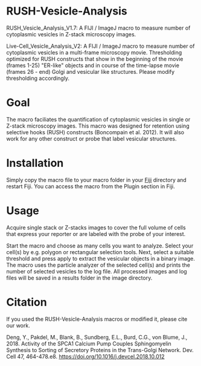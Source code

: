 # RUSH-Vesicle-Analysis

RUSH_Vesicle_Analysis_V1.7: A FIJI / ImageJ macro to measure number of cytoplasmic vesicles in Z-stack microscopy images.

Live-Cell_Vesicle_Analysis_V2: A FIJI / ImageJ macro to measure number of cytoplasmic vesicles in a multi-frame microscopy movie. Thresholding optimized for RUSH constructs that show in the beginning of the movie (frames 1-25) "ER-like" objects and in course of the time-lapse movie (frames 26 - end) Golgi and vesicular like structures. Please modify thresholding accordingly. 

# Goal
The macro faciliates the quantification of cytoplasmic vesicles in single or Z-stack microscopy images. This macro was designed for retention using selective hooks (RUSH) constructs (Boncompain et al. 2012). It will also work for any other construct or probe that label vesicular structures.

# Installation
Simply copy the macro file to your macro folder in your [Fiji](https://imagej.net/Fiji) directory and restart Fiji. You can access the macro from the Plugin section in Fiji.

# Usage
Acquire single stack or Z-stacks images to cover the full volume of cells that express your reporter or are labeled with the probe of your interest.

Start the macro and choose as many cells you want to analyze. Select your cell(s) by e.g. polygon or rectangular selection tools. Next, select a suitable threshold and press apply to extract the vesicular objects in a binary image. The macro uses the particle analyzer of the selected cell(s) and prints the number of selected vesicles to the log file. All processed images and log files will be saved in a results folder in the image directory.

# Citation
If you used the RUSH-Vesicle-Analysis macros or modified it, please cite our work.

Deng, Y., Pakdel, M., Blank, B., Sundberg, E.L., Burd, C.G., von Blume, J., 2018. Activity of the SPCA1 Calcium Pump Couples Sphingomyelin Synthesis to Sorting of Secretory Proteins in the Trans-Golgi Network. Dev. Cell 47, 464-478.e8. 
https://doi.org/10.1016/j.devcel.2018.10.012
